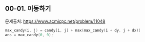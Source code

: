 ## 00-01. 이동하기 ##
문제출처: https://www.acmicpc.net/problem/11048

``` C++
max_candy(i, j) = candy[i, j] + max(max_candy(i + dy, j + dx))
ans = max_candy(0, 0);
```